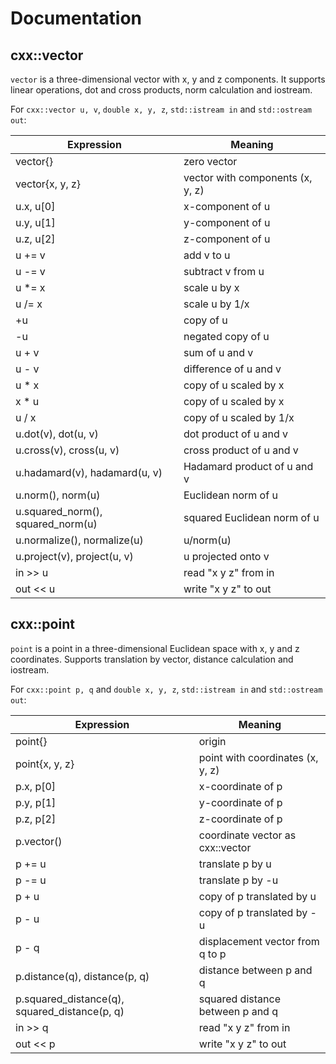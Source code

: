 # Documentation

## cxx::vector

`vector` is a three-dimensional vector with x, y and z components. It supports
linear operations, dot and cross products, norm calculation and iostream.

For `cxx::vector u, v`, `double x, y, z`, `std::istream in` and
`std::ostream out`:

| Expression                          | Meaning                           |
| ----------------------------------- | --------------------------------- |
| vector{}                            | zero vector                       |
| vector{x, y, z}                     | vector with components (x, y, z)  |
| u.x, u[0]                           | x-component of u                  |
| u.y, u[1]                           | y-component of u                  |
| u.z, u[2]                           | z-component of u                  |
| u += v                              | add v to u                        |
| u -= v                              | subtract v from u                 |
| u \*= x                             | scale u by x                      |
| u /= x                              | scale u by 1/x                    |
| +u                                  | copy of u                         |
| -u                                  | negated copy of u                 |
| u + v                               | sum of u and v                    |
| u - v                               | difference of u and v             |
| u \* x                              | copy of u scaled by x             |
| x \* u                              | copy of u scaled by x             |
| u / x                               | copy of u scaled by 1/x           |
| u.dot(v), dot(u, v)                 | dot product of u and v            |
| u.cross(v), cross(u, v)             | cross product of u and v          |
| u.hadamard(v), hadamard(u, v)       | Hadamard product of u and v       |
| u.norm(), norm(u)                   | Euclidean norm of u               |
| u.squared\_norm(), squared\_norm(u) | squared Euclidean norm of u       |
| u.normalize(), normalize(u)         | u/norm(u)                         |
| u.project(v), project(u, v)         | u projected onto v                |
| in >> u                             | read "x y z" from in              |
| out << u                            | write "x y z" to out              |

## cxx::point

`point` is a point in a three-dimensional Euclidean space with x, y and z
coordinates. Supports translation by vector, distance calculation and iostream.

For `cxx::point p, q` and `double x, y, z`, `std::istream in` and
`std::ostream out`:

| Expression                                      | Meaning                          |
| ----------------------------------------------- | -------------------------------- |
| point{}                                         | origin                           |
| point{x, y, z}                                  | point with coordinates (x, y, z) |
| p.x, p[0]                                       | x-coordinate of p                |
| p.y, p[1]                                       | y-coordinate of p                |
| p.z, p[2]                                       | z-coordinate of p                |
| p.vector()                                      | coordinate vector as cxx::vector |
| p += u                                          | translate p by u                 |
| p -= u                                          | translate p by -u                |
| p + u                                           | copy of p translated by u        |
| p - u                                           | copy of p translated by -u       |
| p - q                                           | displacement vector from q to p  |
| p.distance(q), distance(p, q)                   | distance between p and q         |
| p.squared\_distance(q), squared\_distance(p, q) | squared distance between p and q |
| in >> q                                         | read "x y z" from in             |
| out << p                                        | write "x y z" to out             |
